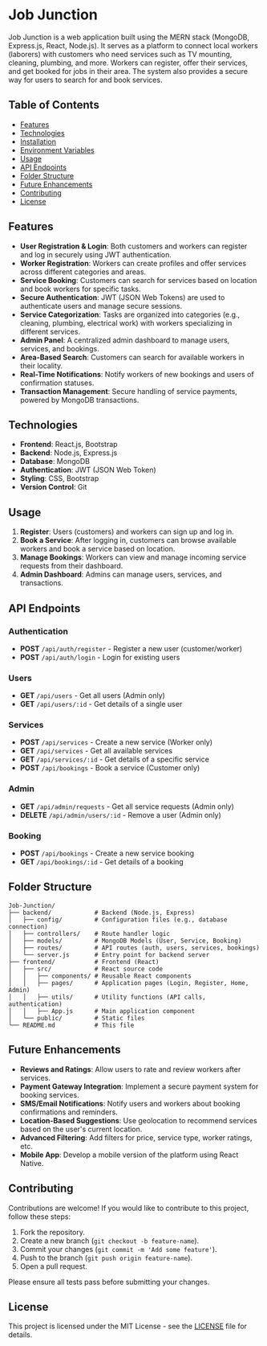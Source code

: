# Job Junction

Job Junction is a web application built using the MERN stack (MongoDB, Express.js, React, Node.js). It serves as a platform to connect local workers (laborers) with customers who need services such as TV mounting, cleaning, plumbing, and more. Workers can register, offer their services, and get booked for jobs in their area. The system also provides a secure way for users to search for and book services.

## Table of Contents

- [Features](#features)
- [Technologies](#technologies)
- [Installation](#installation)
- [Environment Variables](#environment-variables)
- [Usage](#usage)
- [API Endpoints](#api-endpoints)
- [Folder Structure](#folder-structure)
- [Future Enhancements](#future-enhancements)
- [Contributing](#contributing)
- [License](#license)

## Features

- **User Registration & Login**: Both customers and workers can register and log in securely using JWT authentication.
- **Worker Registration**: Workers can create profiles and offer services across different categories and areas.
- **Service Booking**: Customers can search for services based on location and book workers for specific tasks.
- **Secure Authentication**: JWT (JSON Web Tokens) are used to authenticate users and manage secure sessions.
- **Service Categorization**: Tasks are organized into categories (e.g., cleaning, plumbing, electrical work) with workers specializing in different services.
- **Admin Panel**: A centralized admin dashboard to manage users, services, and bookings.
- **Area-Based Search**: Customers can search for available workers in their locality.
- **Real-Time Notifications**: Notify workers of new bookings and users of confirmation statuses.
- **Transaction Management**: Secure handling of service payments, powered by MongoDB transactions.

## Technologies

- **Frontend**: React.js, Bootstrap
- **Backend**: Node.js, Express.js
- **Database**: MongoDB
- **Authentication**: JWT (JSON Web Token)
- **Styling**: CSS, Bootstrap
- **Version Control**: Git

## Usage

1. **Register**: Users (customers) and workers can sign up and log in.
2. **Book a Service**: After logging in, customers can browse available workers and book a service based on location.
3. **Manage Bookings**: Workers can view and manage incoming service requests from their dashboard.
4. **Admin Dashboard**: Admins can manage users, services, and transactions.

## API Endpoints

### Authentication
- **POST** `/api/auth/register` - Register a new user (customer/worker)
- **POST** `/api/auth/login` - Login for existing users

### Users
- **GET** `/api/users` - Get all users (Admin only)
- **GET** `/api/users/:id` - Get details of a single user

### Services
- **POST** `/api/services` - Create a new service (Worker only)
- **GET** `/api/services` - Get all available services
- **GET** `/api/services/:id` - Get details of a specific service
- **POST** `/api/bookings` - Book a service (Customer only)

### Admin
- **GET** `/api/admin/requests` - Get all service requests (Admin only)
- **DELETE** `/api/admin/users/:id` - Remove a user (Admin only)

### Booking
- **POST** `/api/bookings` - Create a new service booking
- **GET** `/api/bookings/:id` - Get details of a booking

## Folder Structure
```
Job-Junction/
├── backend/            # Backend (Node.js, Express)
│   ├── config/         # Configuration files (e.g., database connection)
│   ├── controllers/    # Route handler logic
│   ├── models/         # MongoDB Models (User, Service, Booking)
│   ├── routes/         # API routes (auth, users, services, bookings)
│   └── server.js       # Entry point for backend server
├── frontend/           # Frontend (React)
│   ├── src/            # React source code
│   │   ├── components/ # Reusable React components
│   │   ├── pages/      # Application pages (Login, Register, Home, Admin)
│   │   ├── utils/      # Utility functions (API calls, authentication)
│   │   ├── App.js      # Main application component
│   └── public/         # Static files
└── README.md           # This file
```

## Future Enhancements

- **Reviews and Ratings**: Allow users to rate and review workers after services.
- **Payment Gateway Integration**: Implement a secure payment system for booking services.
- **SMS/Email Notifications**: Notify users and workers about booking confirmations and reminders.
- **Location-Based Suggestions**: Use geolocation to recommend services based on the user's current location.
- **Advanced Filtering**: Add filters for price, service type, worker ratings, etc.
- **Mobile App**: Develop a mobile version of the platform using React Native.

## Contributing

Contributions are welcome! If you would like to contribute to this project, follow these steps:

1. Fork the repository.
2. Create a new branch (`git checkout -b feature-name`).
3. Commit your changes (`git commit -m 'Add some feature'`).
4. Push to the branch (`git push origin feature-name`).
5. Open a pull request.

Please ensure all tests pass before submitting your changes.

## License

This project is licensed under the MIT License - see the [LICENSE](LICENSE) file for details.
